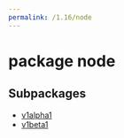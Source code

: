 ```yaml
---
permalink: /1.16/node
---
```


# package node



## Subpackages

* [v1alpha1](node-v1alpha1.md)
* [v1beta1](node-v1beta1.md)